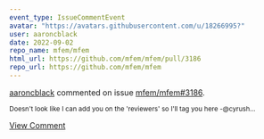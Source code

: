 ```yaml
---
event_type: IssueCommentEvent
avatar: "https://avatars.githubusercontent.com/u/18266995?"
user: aaroncblack
date: 2022-09-02
repo_name: mfem/mfem
html_url: https://github.com/mfem/mfem/pull/3186
repo_url: https://github.com/mfem/mfem
---
```


<a href='https://github.com/aaroncblack' target='_blank'>aaroncblack</a> commented on issue <a href='https://github.com/mfem/mfem/pull/3186' target='_blank'>mfem/mfem#3186</a>.

<small>Doesn't look like I can add you on the 'reviewers' so I'll tag you here -@cyrush...</small>

<a href='https://github.com/mfem/mfem/pull/3186' target='_blank'>View Comment</a>